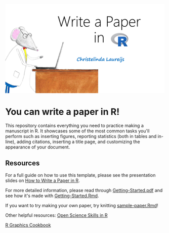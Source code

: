 ![A picture of a rat typing on a laptop with the words How to Write a Paper in R by Christelinda Laureijs](Figures/Cover-image.png)


# You can write a paper in R!

This repository contains everything you need to practice making a manuscript in R. It showcases some of the most common tasks you'll perform such as inserting figures, reporting statistics (both in tables and in-line), adding citations, inserting a title page, and customizing the appearance of your document.

## Resources

For a full guide on how to use this template, please see the presentation slides on [How to Write a Paper in R](How-to-Write-a-Paper-in-R-PDF.pdf).

For more detailed information, please read through [Getting-Started.pdf](Thesis/Getting-Started.pdf) and see how it's made with [Getting-Started.Rmd](Thesis/Getting-Started.Rmd).

If you want to try making your own paper, try knitting [sample-paper.Rmd](Thesis/sample-paper.Rmd)!

Other helpful resources:
[Open Science Skills in R](https://open-science-skills-in-r.netlify.app/)

[R Graphics Cookbook](https://r-graphics.org/)

